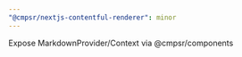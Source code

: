 ```yaml
---
"@cmpsr/nextjs-contentful-renderer": minor
---
```


Expose MarkdownProvider/Context via @cmpsr/components
